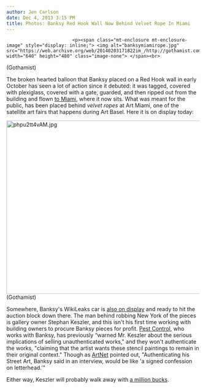 ```yaml
---
author: Jen Carlson
date: Dec 4, 2013 3:15 PM
title: Photos: Banksy Red Hook Wall Now Behind Velvet Rope In Miami
---
```



                            
                            
                            
                            <p><span class="mt-enclosure mt-enclosure-image" style="display: inline;"> <img alt="banksymiamirope.jpg" src="https://web.archive.org/web/20140203171822im_/http://gothamist.com/attachments/arts_jen/banksymiamirope.jpg" width="640" height="480" class="image-none"> </span><br>
<span class="photo_caption">(Gothamist)</span></p>

<p>The broken hearted balloon that Banksy placed on a Red Hook wall in early October has seen a lot of action since it debuted: it was tagged, covered with plexiglass, covered with a gate, guarded, and then ripped out from the building and flown <a href="https://web.archive.org/web/20140203171822/http://gothamist.com/2013/11/06/banksys_heart_balloon_to_be_sold_in.php">to Miami</a>, where it now sits. What was meant for the public, has been placed behind <em>velvet ropes</em> at Art Miami, one of the satellite art fairs that happens during Art Basel. Here it is on display today:</p>

<p><span class="mt-enclosure mt-enclosure-image" style="display: inline;"> <img alt="phpu2tt4vAM.jpg" src="https://web.archive.org/web/20140203171822im_/http://gothamist.com/attachments/arts_jen/phpu2tt4vAM.jpg" width="640" height="453" class="image-none"> </span><br>
<span class="photo_caption">(Gothamist)</span></p>

<p>Somewhere, Banksy&apos;s WikiLeaks car is <a href="https://web.archive.org/web/20140203171822/http://gothamist.com/2013/11/25/nyc_art_gallery_owner_selling_banks.php">also on display</a> and ready to hit the auction block down there. The man behind robbing New York of the pieces is gallery owner Stephan Keszler, and this isn&apos;t his first time working with building owners to procure Banksy pieces for profit. <a href="https://web.archive.org/web/20140203171822/http://www.pestcontroloffice.com/whatispco.html">Pest Control</a>, who works with Banksy, has previously &#x201C;warned Mr. Keszler about the serious implications of selling unauthenticated works,&quot; and they won&apos;t authenticate the works, &quot;claiming that the artist wants these stencil paintings to remain in their original context.&quot; Though as <a href="https://web.archive.org/web/20140203171822/http://www.artnet.com/magazineus/features/corbett/keszler-banksy-10-12-11.asp">ArtNet</a> pointed out, &quot;Authenticating his Street Art, Banksy said in an interview, would be like &apos;a signed confession on letterhead.&apos;&quot;</p>

<p>Either way, Keszler will probably walk away with <a href="https://web.archive.org/web/20140203171822/http://gothamist.com/2013/11/25/nyc_art_gallery_owner_selling_banks.php">a million bucks</a>.</p>
                            
                            
                            